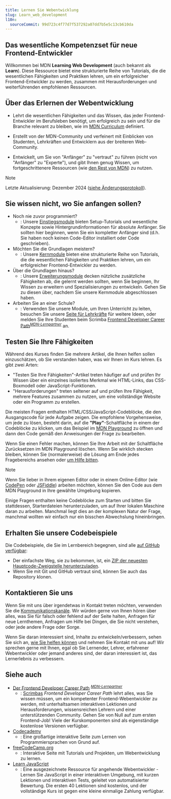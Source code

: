 ```yaml
---
title: Lernen Sie Webentwicklung
slug: Learn_web_development
l10n:
  sourceCommit: 99d723c4f77d7f537292a07dd7b5e5c13cb610da
---
```


## Das wesentliche Kompetenzset für neue Frontend-Entwickler

Willkommen bei MDN **Learning Web Development** (auch bekannt als **Learn**). Diese Ressource bietet eine strukturierte Reihe von Tutorials, die die wesentlichen Fähigkeiten und Praktiken lehren, um ein erfolgreicher Frontend-Entwickler zu werden, zusammen mit Herausforderungen und weiterführenden empfohlenen Ressourcen.

## Über das Erlernen der Webentwicklung

- Lehrt die wesentlichen Fähigkeiten und das Wissen, das jeder Frontend-Entwickler im Berufsleben benötigt, um erfolgreich zu sein und für die Branche relevant zu bleiben, wie im [MDN Curriculum](/en-US/curriculum/) definiert.

- Erstellt von der MDN-Community und verfeinert mit Einblicken von Studenten, Lehrkräften und Entwicklern aus der breiteren Web-Community.

- Entwickelt, um Sie von "Anfänger" zu "vertraut" zu führen (nicht von "Anfänger" zu "Experte"), und gibt Ihnen genug Wissen, um fortgeschrittenere Ressourcen (wie [den Rest von MDN](/en-US/)) zu nutzen.

> [!NOTE]
> Letzte Aktualisierung: Dezember 2024 ([siehe Änderungsprotokoll](/de/docs/Learn_web_development/Changelog)).

## Sie wissen nicht, wo Sie anfangen sollen?

- Noch nie zuvor programmiert?
  - : Unsere [Einstiegsmodule](/de/docs/Learn_web_development/Getting_started) bieten Setup-Tutorials und wesentliche Konzepte sowie Hintergrundinformationen für absolute Anfänger. Sie sollten hier beginnen, wenn Sie ein kompletter Anfänger sind (d.h. Sie haben noch keinen Code-Editor installiert oder Code geschrieben).
- Möchten Sie die Grundlagen meistern?
  - : Unsere [Kernmodule](/de/docs/Learn_web_development/Core) bieten eine strukturierte Reihe von Tutorials, die die wesentlichen Fähigkeiten und Praktiken lehren, um ein erfolgreicher Frontend-Entwickler zu werden.
- Über die Grundlagen hinaus?
  - : Unsere [Erweiterungsmodule](/de/docs/Learn_web_development/Extensions) decken nützliche zusätzliche Fähigkeiten ab, die gelernt werden sollten, wenn Sie beginnen, Ihr Wissen zu erweitern und Spezialisierungen zu entwickeln. Gehen Sie zu diesen über, nachdem Sie unsere Kernmodule abgeschlossen haben.
- Arbeiten Sie an einer Schule?
  - : Verwenden Sie unsere Module, um Ihren Unterricht zu leiten, besuchen Sie unsere [Seite für Lehrkräfte](/de/docs/Learn_web_development/Educators) für weitere Ideen, oder melden Sie Ihre Studenten beim Scrimba [Frontend Developer Career Path](https://scrimba.com/the-frontend-developer-career-path-c0j?via=mdn)<sup>[_MDN-Lernpartner_](/de/docs/MDN/Writing_guidelines/Learning_content#partner_links_and_embeds)</sup> an.

## Testen Sie Ihre Fähigkeiten

Während des Kurses finden Sie mehrere Artikel, die Ihnen helfen sollen einzuschätzen, ob Sie verstanden haben, was wir Ihnen im Kurs lehren. Es gibt zwei Arten:

- "Testen Sie Ihre Fähigkeiten"-Artikel treten häufiger auf und prüfen Ihr Wissen über ein einzelnes isoliertes Merkmal wie HTML-Links, das CSS-Boxmodell oder JavaScript-Funktionen.
- "Herausforderungen" treten seltener auf und prüfen Ihre Fähigkeit, mehrere Features zusammen zu nutzen, um eine vollständige Website oder ein Programm zu erstellen.

Die meisten Fragen enthalten HTML/CSS/JavaScript-Codeblöcke, die den Ausgangscode für jede Aufgabe zeigen. Die empfohlene Vorgehensweise, um jede zu lösen, besteht darin, auf die **"Play"**-Schaltfläche in einem der Codeblöcke zu klicken, um das Beispiel im [MDN Playground](/en-US/play) zu öffnen und dann den Code gemäß den Anweisungen der Frage zu bearbeiten.

Wenn Sie einen Fehler machen, können Sie Ihre Arbeit mit der Schaltfläche Zurücksetzen im MDN Playground löschen. Wenn Sie wirklich stecken bleiben, können Sie (normalerweise) die Lösung am Ende jedes Fragebereichs ansehen oder [um Hilfe bitten](#kontaktieren_sie_uns).

> [!NOTE]
> Wenn Sie lieber in Ihrem eigenen Editor oder in einem Online-Editor (wie [CodePen](https://codepen.io/) oder [JSFiddle](https://jsfiddle.net/)) arbeiten möchten, können Sie den Code aus dem MDN Playground in Ihre gewählte Umgebung kopieren.

Einige Fragen enthalten keine Codeblöcke zum Starten und bitten Sie stattdessen, Starterdateien herunterzuladen, um auf Ihrer lokalen Maschine daran zu arbeiten. Manchmal liegt dies an der komplexen Natur der Frage, manchmal wollten wir einfach nur ein bisschen Abwechslung hineinbringen.

## Erhalten Sie unsere Codebeispiele

Die Codebeispiele, die Sie im Lernbereich begegnen, sind alle [auf GitHub verfügbar](https://github.com/mdn/learning-area/):

- Der einfachste Weg, sie zu bekommen, ist, ein [ZIP der neuesten Hauptcode-Zweigstelle herunterzuladen](https://codeload.github.com/mdn/learning-area/zip/main).
- Wenn Sie mit Git und GitHub vertraut sind, können Sie auch das Repository klonen.

## Kontaktieren Sie uns

Wenn Sie mit uns über irgendetwas in Kontakt treten möchten, verwenden Sie die [Kommunikationskanäle](/de/docs/MDN/Community/Communication_channels). Wir würden gerne von Ihnen hören über alles, was Sie für falsch oder fehlend auf der Seite halten, Anfragen für neue Lernthemen, Anfragen um Hilfe bei Dingen, die Sie nicht verstehen, oder jede andere Frage oder Sorge.

Wenn Sie daran interessiert sind, Inhalte zu entwickeln/verbessern, sehen Sie sich an, [wie Sie helfen können](/de/docs/MDN/Community) und nehmen Sie Kontakt mit uns auf! Wir sprechen gerne mit Ihnen, egal ob Sie Lernender, Lehrer, erfahrener Webentwickler oder jemand anderes sind, der daran interessiert ist, das Lernerlebnis zu verbessern.

## Siehe auch

- [Der Frontend Developer Career Path](https://scrimba.com/the-frontend-developer-career-path-c0j?via=mdn) <sup>[_MDN-Lernpartner_](/de/docs/MDN/Writing_guidelines/Learning_content#partner_links_and_embeds)</sup>
  - : [Scrimbas](https://scrimba.com?via=mdn) _Frontend Developer Career Path_ lehrt alles, was Sie wissen müssen, um ein kompetenter Frontend-Webentwickler zu werden, mit unterhaltsamen interaktiven Lektionen und Herausforderungen, wissensreichen Lehrern und einer unterstützenden Community. Gehen Sie von Null auf zum ersten Frontend-Job! Viele der Kurskomponenten sind als eigenständige kostenlose Versionen verfügbar.
- [Codecademy](https://www.codecademy.com/)
  - : Eine großartige interaktive Seite zum Lernen von Programmiersprachen von Grund auf.
- [freeCodeCamp.org](https://www.freecodecamp.org/)
  - : Interaktive Seite mit Tutorials und Projekten, um Webentwicklung zu lernen.
- [Learn JavaScript](https://learnjavascript.online/)
  - : Eine ausgezeichnete Ressource für angehende Webentwickler - Lernen Sie JavaScript in einer interaktiven Umgebung, mit kurzen Lektionen und interaktiven Tests, geleitet von automatisierter Bewertung. Die ersten 40 Lektionen sind kostenlos, und der vollständige Kurs ist gegen eine kleine einmalige Zahlung verfügbar.
